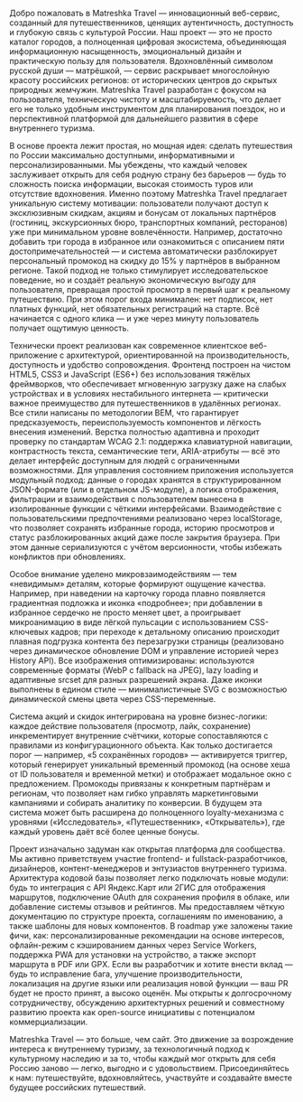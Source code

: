 Добро пожаловать в Matreshka Travel — инновационный веб-сервис, созданный для путешественников, ценящих аутентичность, доступность и глубокую связь с культурой России. Наш проект — это не просто каталог городов, а полноценная цифровая экосистема, объединяющая информационную насыщенность, эмоциональный дизайн и практическую пользу для пользователя. Вдохновлённый символом русской души — матрёшкой, — сервис раскрывает многослойную красоту российских регионов: от исторических центров до скрытых природных жемчужин. Matreshka Travel разработан с фокусом на пользователя, техническую чистоту и масштабируемость, что делает его не только удобным инструментом для планирования поездок, но и перспективной платформой для дальнейшего развития в сфере внутреннего туризма.

В основе проекта лежит простая, но мощная идея: сделать путешествия по России максимально доступными, информативными и персонализированными. Мы убеждены, что каждый человек заслуживает открыть для себя родную страну без барьеров — будь то сложность поиска информации, высокая стоимость туров или отсутствие вдохновения. Именно поэтому Matreshka Travel предлагает уникальную систему мотивации: пользователи получают доступ к эксклюзивным скидкам, акциям и бонусам от локальных партнёров (гостиниц, экскурсионных бюро, транспортных компаний, ресторанов) уже при минимальном уровне вовлечённости. Например, достаточно добавить три города в избранное или ознакомиться с описанием пяти достопримечательностей — и система автоматически разблокирует персональный промокод на скидку до 15% у партнёров в выбранном регионе. Такой подход не только стимулирует исследовательское поведение, но и создаёт реальную экономическую выгоду для пользователя, превращая простой просмотр в первый шаг к реальному путешествию. При этом порог входа минимален: нет подписок, нет платных функций, нет обязательных регистраций на старте. Всё начинается с одного клика — и уже через минуту пользователь получает ощутимую ценность.

Технически проект реализован как современное клиентское веб-приложение с архитектурой, ориентированной на производительность, доступность и удобство сопровождения. Фронтенд построен на чистом HTML5, CSS3 и JavaScript (ES6+) без использования тяжёлых фреймворков, что обеспечивает мгновенную загрузку даже на слабых устройствах и в условиях нестабильного интернета — критически важное преимущество для путешественников в удалённых регионах. Все стили написаны по методологии BEM, что гарантирует предсказуемость, переиспользуемость компонентов и лёгкость внесения изменений. Верстка полностью адаптивна и проходит проверку по стандартам WCAG 2.1: поддержка клавиатурной навигации, контрастность текста, семантические теги, ARIA-атрибуты — всё это делает интерфейс доступным для людей с ограниченными возможностями. Для управления состоянием приложения используется модульный подход: данные о городах хранятся в структурированном JSON-формате (или в отдельном JS-модуле), а логика отображения, фильтрации и взаимодействия с пользователем вынесена в изолированные функции с чёткими интерфейсами. Взаимодействие с пользовательскими предпочтениями реализовано через localStorage, что позволяет сохранять избранные города, историю просмотров и статус разблокированных акций даже после закрытия браузера. При этом данные сериализуются с учётом версионности, чтобы избежать конфликтов при обновлениях.

Особое внимание уделено микровзаимодействиям — тем «невидимым» деталям, которые формируют ощущение качества. Например, при наведении на карточку города плавно появляется градиентная подложка и иконка «подробнее»; при добавлении в избранное сердечко не просто меняет цвет, а проигрывает микроанимацию в виде лёгкой пульсации с использованием CSS-ключевых кадров; при переходе к детальному описанию происходит плавная подгрузка контента без перезагрузки страницы (реализовано через динамическое обновление DOM и управление историей через History API). Все изображения оптимизированы: используются современные форматы (WebP с fallback на JPEG), lazy loading и адаптивные srcset для разных разрешений экрана. Даже иконки выполнены в едином стиле — минималистичные SVG с возможностью динамической смены цвета через CSS-переменные.

Система акций и скидок интегрирована на уровне бизнес-логики: каждое действие пользователя (просмотр, лайк, сохранение) инкрементирует внутренние счётчики, которые сопоставляются с правилами из конфигурационного объекта. Как только достигается порог — например, «5 сохранённых городов» — активируется триггер, который генерирует уникальный временный промокод (на основе хеша от ID пользователя и временной метки) и отображает модальное окно с предложением. Промокоды привязаны к конкретным партнёрам и регионам, что позволяет нам гибко управлять маркетинговыми кампаниями и собирать аналитику по конверсии. В будущем эта система может быть расширена до полноценного loyalty-механизма с уровнями («Исследователь», «Путешественник», «Открыватель»), где каждый уровень даёт всё более ценные бонусы.

Проект изначально задуман как открытая платформа для сообщества. Мы активно приветствуем участие frontend- и fullstack-разработчиков, дизайнеров, контент-менеджеров и энтузиастов внутреннего туризма. Архитектура кодовой базы позволяет легко подключать новые модули: будь то интеграция с API Яндекс.Карт или 2ГИС для отображения маршрутов, подключение OAuth для сохранения профиля в облаке, или добавление системы отзывов и рейтингов. Мы предоставляем чёткую документацию по структуре проекта, соглашениям по именованию, а также шаблоны для новых компонентов. В roadmap уже заложены такие фичи, как: персонализированные рекомендации на основе интересов, офлайн-режим с кэшированием данных через Service Workers, поддержка PWA для установки на устройство, а также экспорт маршрута в PDF или GPX. Если вы разработчик и хотите внести вклад — будь то исправление бага, улучшение производительности, локализация на другие языки или реализация новой функции — ваш PR будет не просто принят, а высоко оценён. Мы открыты к долгосрочному сотрудничеству, обсуждению архитектурных решений и совместному развитию проекта как open-source инициативы с потенциалом коммерциализации.

Matreshka Travel — это больше, чем сайт. Это движение за возрождение интереса к внутреннему туризму, за технологичный подход к культурному наследию и за то, чтобы каждый мог открыть для себя Россию заново — легко, выгодно и с удовольствием. Присоединяйтесь к нам: путешествуйте, вдохновляйтесь, участвуйте и создавайте вместе будущее российских путешествий.
